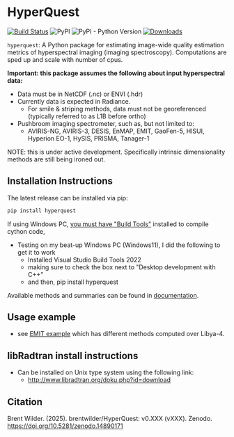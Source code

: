 # HyperQuest

[![Build Status](https://github.com/brentwilder/hyperquest/actions/workflows/pytest.yml/badge.svg)](https://github.com/brentwilder/hyperquest/actions/workflows/pytest.yml)
![PyPI](https://img.shields.io/pypi/v/hyperquest)
![PyPI - Python Version](https://img.shields.io/pypi/pyversions/hyperquest)
[![Downloads](https://pepy.tech/badge/hyperquest)](https://pepy.tech/project/hyperquest)


`hyperquest`: A Python package for estimating image-wide quality estimation metrics of hyperspectral imaging (imaging spectroscopy). Computations are sped up and scale with number of cpus.

__Important: this package assumes the following about input hyperspectral data:__ 
- Data must be in NetCDF (.nc) or ENVI (.hdr)
- Currently data is expected in Radiance.
  - For smile & striping methods, data must not be georeferenced (typically referred to as L1B before ortho)
- Pushbroom imaging spectrometer, such as, but not limited to:
    - AVIRIS-NG, AVIRIS-3, DESIS, EnMAP, EMIT, GaoFen-5, HISUI, Hyperion EO-1, HySIS, PRISMA, Tanager-1

NOTE: this is under active development. Specifically intrinsic dimensionality methods are still being ironed out.

## Installation Instructions
The latest release can be installed via pip:

```bash
pip install hyperquest
```

If using Windows PC, [you must have "Build Tools"](https://wiki.python.org/moin/WindowsCompilers) installed to compile cython code,
- Testing on my beat-up Windows PC (Windows11), I did the following to get it to work
  - Installed Visual Studio Build Tools 2022
  - making sure to check the box next to "Desktop development with C++"
  - and then, pip install hyperquest


Available methods and summaries can be found in [documentation](https://hyperquest.readthedocs.io).

## Usage example
- see [EMIT example](tutorials/example_using_EMIT.ipynb) which has different methods computed over Libya-4.

## libRadtran install instructions
- Can be installed on Unix type system using the following link:
    - http://www.libradtran.org/doku.php?id=download

## Citation
Brent Wilder. (2025). brentwilder/HyperQuest: v0.XXX (vXXX). Zenodo. https://doi.org/10.5281/zenodo.14890171